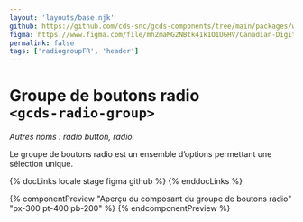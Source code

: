 ```yaml
---
layout: 'layouts/base.njk'
github: https://github.com/cds-snc/gcds-components/tree/main/packages/web/src/components/gcds-radio-group
figma: https://www.figma.com/file/mh2maMG2NBtk41k1O1UGHV/Canadian-Digital-Service%E2%80%A8---GC-Design-System?node-id=818%3A3759&t=ciEmm7GYyGAY73zZ-0
permalink: false
tags: ['radiogroupFR', 'header']
---
```


# Groupe de boutons radio <br>`<gcds-radio-group>`

_Autres noms : radio button, radio._

Le groupe de boutons radio est un ensemble d’options permettant une sélection unique.

{% docLinks locale stage figma github %}
{% enddocLinks %}

{% componentPreview "Aperçu du composant du groupe de boutons radio" "px-300 pt-400 pb-200" %}
<gcds-fieldset fieldset-id="fieldset" legend="Legend" hint="Texte explicatif/Exemple de message.">
<gcds-group-radio name="radio" options="[{'id':'form-radio-1', 'label': 'Libellé 1', 'hint':'Ceci est une description ou un exemple à titre de clarification.'},{'id':'form-radio-2', 'label': 'Libellé 2', 'hint':'Ceci est une description ou un exemple à titre de clarification.' }]">
</gcds-group-radio>
</gcds-fieldset>
{% endcomponentPreview %}